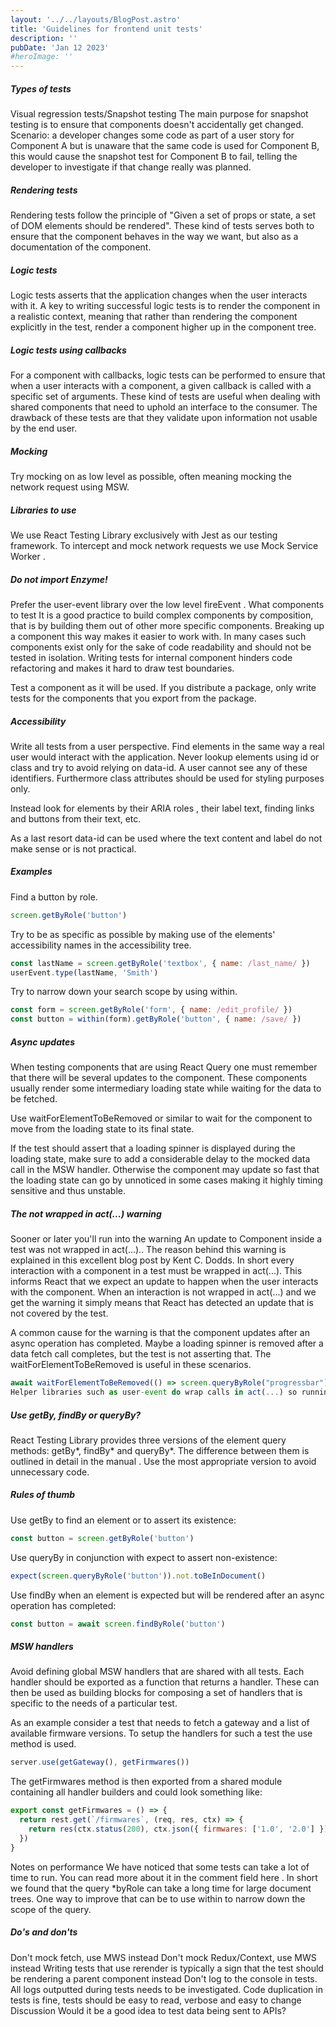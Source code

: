 ```yaml
---
layout: '../../layouts/BlogPost.astro'
title: 'Guidelines for frontend unit tests'
description: ''
pubDate: 'Jan 12 2023'
#heroImage: ''
---
```


##### Types of tests

Visual regression tests/Snapshot testing
The main purpose for snapshot testing is to ensure that components doesn't accidentally get changed. Scenario: a developer changes some code as part of a user story for Component A but is unaware that the same code is used for Component B, this would cause the snapshot test for Component B to fail, telling the developer to investigate if that change really was planned.

##### Rendering tests

Rendering tests follow the principle of "Given a set of props or state, a set of DOM elements should be rendered". These kind of tests serves both to ensure that the component behaves in the way we want, but also as a documentation of the component.

##### Logic tests

Logic tests asserts that the application changes when the user interacts with it. A key to writing successful logic tests is to render the component in a realistic context, meaning that rather than rendering the component explicitly in the test, render a component higher up in the component tree.

##### Logic tests using callbacks

For a component with callbacks, logic tests can be performed to ensure that when a user interacts with a component, a given callback is called with a specific set of arguments. These kind of tests are useful when dealing with shared components that need to uphold an interface to the consumer. The drawback of these tests are that they validate upon information not usable by the end user.

##### Mocking

Try mocking on as low level as possible, often meaning mocking the network request using MSW.

##### Libraries to use

We use React Testing Library exclusively with Jest as our testing framework. To intercept and mock network requests we use Mock Service Worker .

##### Do not import Enzyme!

Prefer the user-event library over the low level fireEvent .
What components to test
It is a good practice to build complex components by composition, that is by building them out of other more specific components. Breaking up a component this way makes it easier to work with. In many cases such components exist only for the sake of code readability and should not be tested in isolation. Writing tests for internal component hinders code refactoring and makes it hard to draw test boundaries.

Test a component as it will be used. If you distribute a package, only write tests for the components that you export from the package.

##### Accessibility

Write all tests from a user perspective. Find elements in the same way a real user would interact with the application. Never lookup elements using id or class and try to avoid relying on data-id. A user cannot see any of these identifiers. Furthermore class attributes should be used for styling purposes only.

Instead look for elements by their ARIA roles , their label text, finding links and buttons from their text, etc.

As a last resort data-id can be used where the text content and label do not make sense or is not practical.

##### Examples

Find a button by role.

```javascript
screen.getByRole('button')
```

Try to be as specific as possible by making use of the elements' accessibility names in the accessibility tree.

```javascript
const lastName = screen.getByRole('textbox', { name: /last_name/ })
userEvent.type(lastName, 'Smith')
```

Try to narrow down your search scope by using within.

```javascript
const form = screen.getByRole('form', { name: /edit_profile/ })
const button = within(form).getByRole('button', { name: /save/ })
```

##### Async updates

When testing components that are using React Query one must remember that there will be several updates to the component. These components usually render some intermediary loading state while waiting for the data to be fetched.

Use waitForElementToBeRemoved or similar to wait for the component to move from the loading state to its final state.

If the test should assert that a loading spinner is displayed during the loading state, make sure to add a considerable delay to the mocked data call in the MSW handler. Otherwise the component may update so fast that the loading state can go by unnoticed in some cases making it highly timing sensitive and thus unstable.

##### The not wrapped in act(...) warning

Sooner or later you'll run into the warning An update to Component inside a test was not wrapped in act(...).. The reason behind this warning is explained in this excellent blog post by Kent C. Dodds. In short every interaction with a component in a test must be wrapped in act(...). This informs React that we expect an update to happen when the user interacts with the component. When an interaction is not wrapped in act(...) and we get the warning it simply means that React has detected an update that is not covered by the test.

A common cause for the warning is that the component updates after an async operation has completed. Maybe a loading spinner is removed after a data fetch call completes, but the test is not asserting that. The waitForElementToBeRemoved is useful in these scenarios.

```javascript
await waitForElementToBeRemoved(() => screen.queryByRole("progressbar"));
Helper libraries such as user-event do wrap calls in act(...) so running userEvent.click(element) by itself is enough.
```

##### Use getBy, findBy or queryBy?

React Testing Library provides three versions of the element query methods: getBy*, findBy* and queryBy\*. The difference between them is outlined in detail in the manual . Use the most appropriate version to avoid unnecessary code.

##### Rules of thumb

Use getBy to find an element or to assert its existence:

```javascript
const button = screen.getByRole('button')
```

Use queryBy in conjunction with expect to assert non-existence:

```javascript
expect(screen.queryByRole('button')).not.toBeInDocument()
```

Use findBy when an element is expected but will be rendered after an async operation has completed:

```javascript
const button = await screen.findByRole('button')
```

##### MSW handlers

Avoid defining global MSW handlers that are shared with all tests. Each handler should be exported as a function that returns a handler. These can then be used as building blocks for composing a set of handlers that is specific to the needs of a particular test.

As an example consider a test that needs to fetch a gateway and a list of available firmware versions. To setup the handlers for such a test the use method is used.

```javascript
server.use(getGateway(), getFirmwares())
```

The getFirmwares method is then exported from a shared module containing all handler builders and could look something like:

```javascript
export const getFirmwares = () => {
  return rest.get(`/firmwares`, (req, res, ctx) => {
    return res(ctx.status(200), ctx.json({ firmwares: ['1.0', '2.0'] }))
  })
}
```

Notes on performance
We have noticed that some tests can take a lot of time to run. You can read more about it in the comment field here . In short we found that the query \*byRole can take a long time for large document trees. One way to improve that can be to use within to narrow down the scope of the query.

##### Do's and don'ts

Don't mock fetch, use MWS instead
Don't mock Redux/Context, use MWS instead
Writing tests that use rerender is typically a sign that the test should be rendering a parent component instead
Don't log to the console in tests. All logs outputted during tests needs to be investigated.
Code duplication in tests is fine, tests should be easy to read, verbose and easy to change
Discussion
Would it be a good idea to test data being sent to APIs?

